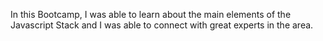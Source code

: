 In this Bootcamp, I was able to learn about the main elements of the Javascript Stack and I was able to connect with great experts in the area.
